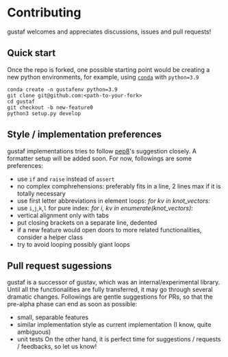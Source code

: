 # Contributing
gustaf welcomes and appreciates discussions, issues and pull requests!

## Quick start
Once the repo is forked, one possible starting point would be creating a new python environments, for example, using [`conda`](https://docs.conda.io/en/latest/miniconda.html) with `python=3.9`
```
conda create -n gustafenv python=3.9
git clone git@github.com:<path-to-your-fork>
cd gustaf
git checkout -b new-feature0
python3 setup.py develop
```

## Style / implementation preferences
gustaf implementations tries to follow [pep8](pep8.org)'s suggestion closely. A formatter setup will be added soon. For now, followings are some preferences:
- use `if` and `raise` instead of `assert`
- no complex comphrehensions: preferably fits in a line, 2 lines max if it is totally necessary
- use first letter abbreviations in element loops:  _for kv in knot_vectors:_
- use `i`,`j`,`k`,`l` for pure index: _for i, kv in enumerate(knot_vectors):_
- vertical alignment only with tabs
- put closing brackets on a separate line, dedented
- if a new feature would open doors to more related functionalities, consider a helper class
- try to avoid looping possibly giant loops

## Pull request sugessions
gustaf is a successor of gustav, which was an internal/experimental library.
Until all the functionalities are fully transferred, it may go through several dramatic changes.
Followings are gentle suggestions for PRs, so that the pre-alpha phase can end as soon as possible:
- small, separable features
- similar implementation style as current implementation (I know, quite ambiguous)
- unit tests
On the other hand, it is perfect time for suggestions / requests / feedbacks, so let us know!
